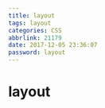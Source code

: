 ```yaml
---
title: layout
tags: layout
categories: CSS
abbrlink: 21179
date: 2017-12-05 23:36:07
password: layout
---
```


# layout

